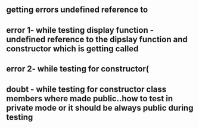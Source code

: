 ## getting errors undefined reference to
## error 1- while testing display function - undefined reference to the dipslay function and constructor which is getting called
## error 2- while testing for constructor(
## doubt - while testing for constructor class members where made public..how to test in private mode or it should be always public during testing
